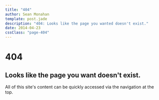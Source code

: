 ```yaml
---
title: "404"
author: Sean Monahan
template: post.jade
description: "404: Looks like the page you wanted doesn't exist."
date: 2014-04-23
cssClass: "page-404"
---
```


# 404

## Looks like the page you want doesn't exist.

All of this site's content can be quickly accessed via the navigation at the top.